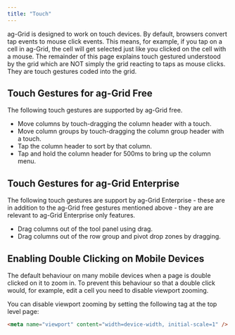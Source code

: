 ```yaml
---
title: "Touch"
---
```


ag-Grid is designed to work on touch devices. By default, browsers convert tap events to mouse click events. This means, for example, if you tap on a cell in ag-Grid, the cell will get selected just like you clicked on the cell with a mouse. The remainder of this page explains touch gestured understood by the grid which are NOT simply the grid reacting to taps as mouse clicks. They are touch gestures coded into the grid.

## Touch Gestures for ag-Grid Free

The following touch gestures are supported by ag-Grid free.

- Move columns by touch-dragging the column header with a touch.
- Move column groups by touch-dragging the column group header with a touch.
- Tap the column header to sort by that column.
- Tap and hold the column header for 500ms to bring up the column menu.

## Touch Gestures for ag-Grid Enterprise

The following touch gestures are support by ag-Grid Enterprise - these are in addition to the ag-Grid free gestures mentioned above - they are are relevant to ag-Grid Enterprise only features.

- Drag columns out of the tool panel using drag.
- Drag columns out of the row group and pivot drop zones by dragging.

## Enabling Double Clicking on Mobile Devices

The default behaviour on many mobile devices when a page is double clicked on it to zoom in. To prevent this behaviour so that a double click would, for example, edit a cell you need to disable viewport zooming.

You can disable viewport zooming by setting the following tag at the top level page:

```html
<meta name="viewport" content="width=device-width, initial-scale=1" />
```


